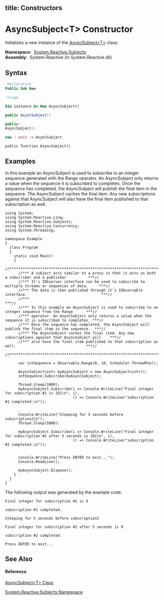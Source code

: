 title: Constructors
---
# AsyncSubject\<T\> Constructor

Initializes a new instance of the [AsyncSubject\<T\>](AsyncSubject/AsyncSubject(T)) class.

**Namespace:**  [System.Reactive.Subjects](System.Reactive.Subjects/System.Reactive.Subjects)  
**Assembly:**  System.Reactive (in System.Reactive.dll)

## Syntax

```vb
'Declaration
Public Sub New
```

```vb
'Usage

Dim instance As New AsyncSubject()
```

```csharp
public AsyncSubject()
```

```c++
public:
AsyncSubject()
```

```fsharp
new : unit -> AsyncSubject
```

```jscript
public function AsyncSubject()
```

## Examples

In this example an AsyncSubject is used to subscribe to an integer sequence generated with the Range operator. An AsyncSubject only returns a value when the sequence it is subscribed to completes. Once the sequence has completed, the AsyncSubject will publish the final item in the sequence. The AsyncSubject caches the final item. Any new subscriptions against that AsyncSubject will also have the final item published to that subscription as well.

    using System;
    using System.Reactive.Linq;
    using System.Reactive.Subjects;
    using System.Reactive.Concurrency;
    using System.Threading;
    
    namespace Example
    {
      class Program
      {
        static void Main()
        {
          //*******************************************************************************************************//
          //*** A subject acts similar to a proxy in that it acts as both a subscriber and a publisher          ***//
          //*** It's IObserver interface can be used to subscribe to multiple streams or sequences of data.     ***//
          //*** The data is then published through it's IObservable interface.                                  ***//
          //***                                                                                                 ***//
          //*** In this example an AsyncSubject is used to subscribe to an integer sequence from the Range      ***//
          //*** operator. An AsyncSubject only returns a value when the sequence it is subscribed to completes. ***//
          //*** Once the sequence has completed, the AsyncSubject will publish the final item in the sequence.  ***//
          //*** The AsyncSubject caches the final item. Any new subscriptions against that AsyncSubject will    ***//
          //*** also have the final item published to that subscription as well.                                ***//
          //*******************************************************************************************************//
    
          var intSequence = Observable.Range(0, 10, Scheduler.ThreadPool);
    
          AsyncSubject<int> myAsyncSubject = new AsyncSubject<int>();
          intSequence.Subscribe(myAsyncSubject);
    
          Thread.Sleep(1000);
          myAsyncSubject.Subscribe(i => Console.WriteLine("Final integer for subscription #1 is {0}\n", i),
                                   () => Console.WriteLine("subscription #1 completed.\n"));
                                    
          
          Console.WriteLine("Sleeping for 5 seconds before subscription2\n");
          Thread.Sleep(5000);
    
          myAsyncSubject.Subscribe(i => Console.WriteLine("Final integer for subscription #2 after 5 seconds is {0}\n", i),
                                   () => Console.WriteLine("subscription #2 completed.\n"));
    
    
          Console.WriteLine("Press ENTER to exit...");
          Console.ReadLine();
    
          myAsyncSubject.Dispose();
        }
      }
    }

The following output was generated by the example code.

    Final integer for subscription #1 is 9
    
    subscription #1 completed.
    
    Sleeping for 5 seconds before subscription2
    
    Final integer for subscription #2 after 5 seconds is 9
    
    subscription #2 completed.
    
    Press ENTER to exit...

## See Also

#### Reference

[AsyncSubject\<T\> Class](AsyncSubject/AsyncSubject(T))

[System.Reactive.Subjects Namespace](System.Reactive.Subjects/System.Reactive.Subjects)
